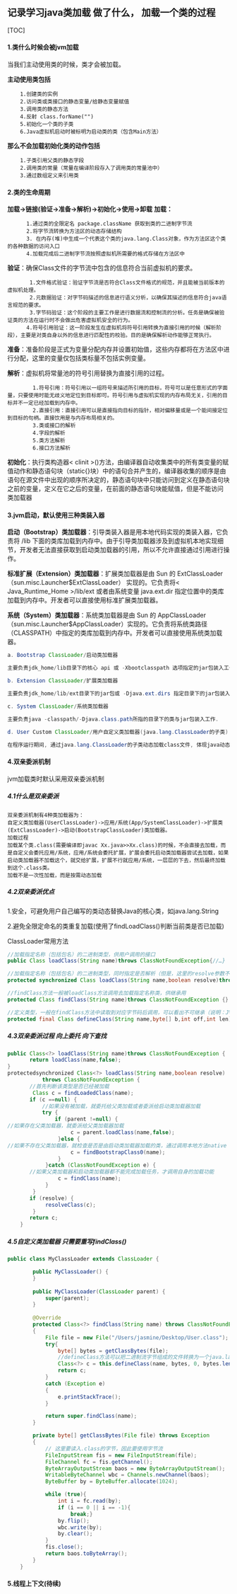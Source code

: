 ## 记录学习java类加载 做了什么， 加载一个类的过程

[TOC]

#### 1.类什么时候会被jvm加载

当我们主动使用类的时候，类才会被加载。

**主动使用类包括**

        1.创建类的实例
        2.访问类或类接口的静态变量/给静态变量赋值
        3.调用类的静态方法
        4.反射 class.forName("") 
        5.初始化一个类的子类  
        6.Java虚拟机启动时被标明为启动类的类（包含Main方法）
**那么不会加载初始化类的动作包括**

        1.子类引用父类的静态字段
        2.调用类的常量（常量在编译阶段存入了调用类的常量池中）
        3.通过数组定义来引用类
#### **2.类的生命周期**

**加载->链接(验证->准备->解析)->初始化->使用->卸载**
**加载：**

          1.通过类的全限定名 package.className 获取到类的二进制字节流
          2.将字节流转换为方法区的动态存储结构
          3. 在内存(堆)中生成一个代表这个类的java.lang.Class对象，作为方法区这个类的各种数据的访问入口
          4.加载完成后二进制字节流按照虚拟机所需要的格式存储在方法区中

 

**验证**：确保Class文件的字节流中包含的信息符合当前虚拟机的要求。

           1.文件格式验证：验证字节流是否符合Class文件格式的规范，并且能被当前版本的虚拟机处理。
           2.元数据验证：对字节码描述的信息进行语义分析，以确保其描述的信息符合java语言规范的要求。
           3.字节码验证：这个阶段的主要工作是进行数据流和控制流的分析。任务是确保被验证类的方法在运行时不会做出危害虚拟机安全的行为。
          4.符号引用验证：这一阶段发生在虚拟机将符号引用转换为直接引用的时候（解析阶段），主要是对类自身以外的信息进行匹配性的校验。目的是确保解析动作能够正常执行。

**准备**：准备阶段是正式为变量分配内存并设置初始值，这些内存都将在方法区中进行分配，这里的变量仅包括类标量不包括实例变量。

**解析**：虚拟机将常量池的符号引用替换为直接引用的过程。

            1.符号引用：符号引用以一组符号来描述所引用的目标，符号可以是任意形式的字面量，只要使用时能无歧义地定位到目标即可。符号引用与虚拟机实现的内存布局无关，引用的目标并不一定已经加载到内存中。
            2.直接引用：直接引用可以是直接指向目标的指针，相对偏移量或是一个能间接定位到目标的句柄。直接饮用是与内存布局相关的。
            3.类或接口的解析
            4.字段的解析
            5.类方法解析
            6.接口方法解析

**初始化**：执行类构造器< clinit >()方法，由编译器自动收集类中的所有类变量的赋值动作和静态语句块（static{}块）中的语句合并产生的，编译器收集的顺序是由语句在源文件中出现的顺序所决定的，静态语句块中只能访问到定义在静态语句块之前的变量，定义在它之后的变量，在前面的静态语句块能赋值，但是不能访问
类加载器

#### 3.jvm启动，默认使用三种类装入器

**启动（Bootstrap）类加载器**：引导类装入器是用本地代码实现的类装入器，它负责将 /lib 下面的类库加载到内存中。由于引导类加载器涉及到虚拟机本地实现细节，开发者无法直接获取到启动类加载器的引用，所以不允许直接通过引用进行操作。

**标准扩展（Extension）类加载器**：扩展类加载器是由 Sun 的 ExtClassLoader（sun.misc.Launcher$ExtClassLoader） 实现的。它负责将< Java_Runtime_Home >/lib/ext 或者由系统变量 java.ext.dir 指定位置中的类库加载到内存中。开发者可以直接使用标准扩展类加载器。

**系统（System）类加载器**：系统类加载器是由 Sun 的 AppClassLoader（sun.misc.Launcher$AppClassLoader）实现的。它负责将系统类路径（CLASSPATH）中指定的类库加载到内存中。开发者可以直接使用系统类加载器。

```java
a. Bootstrap ClassLoader/启动类加载器

主要负责jdk_home/lib目录下的核心 api 或 -Xbootclasspath 选项指定的jar包装入工作.

b. Extension ClassLoader/扩展类加载器

主要负责jdk_home/lib/ext目录下的jar包或 -Djava.ext.dirs 指定目录下的jar包装入工作

c. System ClassLoader/系统类加载器

主要负责java -classpath/-Djava.class.path所指的目录下的类与jar包装入工作.

d. User Custom ClassLoader/用户自定义类加载器(java.lang.ClassLoader的子类)

在程序运行期间, 通过java.lang.ClassLoader的子类动态加载class文件, 体现java动态实时类装入特性.
```

#### 4.双亲委派机制

jvm加载类时默认采用双亲委派机制

##### 4.1什么是双亲委派

```
双亲委派机制有4种类加载器为：
自定义类加载器(UserClassLoader)->应用/系统(App/SystemClassLoader)->扩展类(ExtClassLoader)->启动(BootstrapClassLoader)类加载器。
加载过程
加载某个类.class(需要编译即javac Xx.java>>Xx.class)的时候，不会直接去加载，而是自定义会委托应用/系统，应用/系统会委托扩展，扩展会委托启动类加载器尝试去加载，如果启动类加载器不加载这个，就交给扩展，扩展不行就应用/系统，一层层的下去，然后最终加载到这个.class类。
加载不是一次性加载，而是按需动态加载
```

##### 4.2双亲委派优点

  1.安全，可避免用户自己编写的类动态替换Java的核心类，如java.lang.String

  2.避免全限定命名的类重复加载(使用了findLoadClass()判断当前类是否已加载)

ClassLoader常用方法

```java
//加载指定名称（包括包名）的二进制类型，供用户调用的接口  
public Class loadClass(String name)throws ClassNotFoundException{//…}  

//加载指定名称（包括包名）的二进制类型，同时指定是否解析（但是，这里的resolve参数不一定真正能达到解析的效果，供继承用  
protected synchronized Class loadClass(String name,boolean resolve)throws ClassNotFoundException{//…}  

//findClass方法一般被loadClass方法调用去加载指定名称类，供继承用  
protected Class findClass(String name)throws ClassNotFoundException {}  

//定义类型，一般在findClass方法中读取到对应字节码后调用，可以看出不可继承（说明：JVM已经实现了对应的具体功能，解析对应的字节码，产生对应的内部数据结构放置到方法区，所以无需覆写，直接调用就可以了）  
protected final Class defineClass(String name,byte[] b,int off,int len)  throws ClassFormatError{//…} 
```
##### 4.3双亲委派过程 向上委托 向下查找

```java
public Class<?> loadClass(String name)throws ClassNotFoundException {  
       return loadClass(name,false);  
}  
protectedsynchronized Class<?> loadClass(String name,boolean resolve)  
           throws ClassNotFoundException {  
       //首先判断该类型是否已经被加载  
        Class c = findLoadedClass(name);  
       if (c ==null) {  
           //如果没有被加载，就委托给父类加载或者委派给启动类加载器加载  
           try {  
               if (parent !=null) {  
//如果存在父类加载器，就委派给父类加载器加载  
                    c = parent.loadClass(name,false);  
                }else {  
//如果不存在父类加载器，就检查是否是由启动类加载器加载的类，通过调用本地方法native Class findBootstrapClass(String name)  
                    c = findBootstrapClass0(name);  
                }  
            }catch (ClassNotFoundException e) {  
       //如果父类加载器和启动类加载器都不能完成加载任务，才调用自身的加载功能  
                c = findClass(name);  
            }  
        }  
       if (resolve) {  
            resolveClass(c);  
        }  
       return c;  
    }  
```

##### 4.5自定义类加载器 只需要重写findClass()

```java
public class MyClassLoader extends ClassLoader {

        public MyClassLoader() {
        }
  
        public MyClassLoader(ClassLoader parent) {
            super(parent);
        }
  
        @Override
        protected Class<?> findClass(String name) throws ClassNotFoundException
        {
            File file = new File("/Users/jasmine/Desktop/User.class");
            try{
                byte[] bytes = getClassBytes(file);
                //defineClass方法可以把二进制流字节组成的文件转换为一个java.lang.Class
                Class<?> c = this.defineClass(name, bytes, 0, bytes.length);
                return c;
            }
            catch (Exception e)
            {
                e.printStackTrace();
            }

            return super.findClass(name);
        }

        private byte[] getClassBytes(File file) throws Exception
        {
            // 这里要读入.class的字节，因此要使用字节流
            FileInputStream fis = new FileInputStream(file);
            FileChannel fc = fis.getChannel();
            ByteArrayOutputStream baos = new ByteArrayOutputStream();
            WritableByteChannel wbc = Channels.newChannel(baos);
            ByteBuffer by = ByteBuffer.allocate(1024);

            while (true){
                int i = fc.read(by);
                if (i == 0 || i == -1){
                    break;}
                by.flip();
                wbc.write(by);
                by.clear();
            }
            fis.close();
            return baos.toByteArray();
        }
    }

```

#### 5.线程上下文(待续)